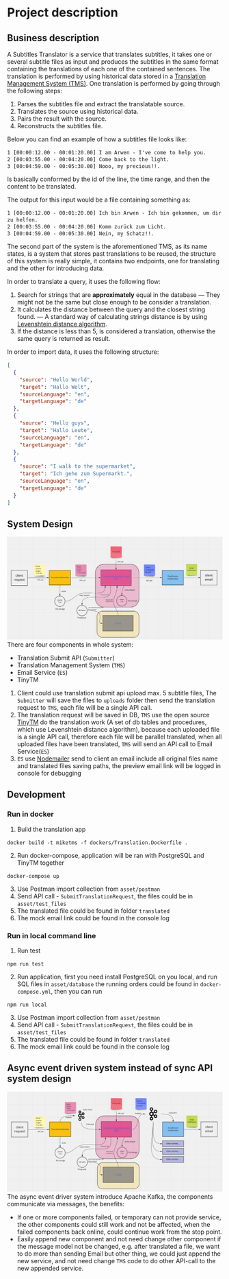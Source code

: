 # Project description


## Business description

A Subtitles Translator is a service that translates subtitles, it takes one or several subtitle files as input and produces the subtitles in the same format containing the translations of each one of the contained sentences. The translation is performed by using historical data stored in a [Translation Management System (TMS)](https://en.wikipedia.org/wiki/Translation_management_system). One translation is performed by going through the following steps:

1. Parses the subtitles file and extract the translatable source.
2. Translates the source using historical data.
3. Pairs the result with the source.
4. Reconstructs the subtitles file.

Below you can find an example of how a subtitles file looks like:

```
1 [00:00:12.00 - 00:01:20.00] I am Arwen - I've come to help you.
2 [00:03:55.00 - 00:04:20.00] Come back to the light.
3 [00:04:59.00 - 00:05:30.00] Nooo, my precious!!.
```

Is basically conformed by the id of the line, the time range, and then the content to be translated.

The output for this input would be a file containing something as:

```
1 [00:00:12.00 - 00:01:20.00] Ich bin Arwen - Ich bin gekommen, um dir zu helfen.
2 [00:03:55.00 - 00:04:20.00] Komm zurück zum Licht.
3 [00:04:59.00 - 00:05:30.00] Nein, my Schatz!!.
```

The second part of the system is the aforementioned TMS, as its name states, is a system that stores past translations to be reused, the structure of this system is really simple, it contains two endpoints, one for translating and the other for introducing data. 

In order to translate a query, it uses the following flow:

1. Search for strings that are **approximately** equal in the database — They might not be the same but close enough to be consider a translation.
2. It calculates the distance between the query and the closest string found. — A standard way of calculating strings distance is by using [Levenshtein distance algorithm](https://en.wikipedia.org/wiki/Levenshtein_distance).
3. If the distance is less than 5, is considered a translation, otherwise the same query is returned as result.

In order to import data, it uses the following structure:

```json
[
  {
    "source": "Hello World",
    "target": "Hallo Welt",
    "sourceLanguage": "en",
    "targetLanguage": "de"
  },
  {
    "source": "Hello guys",
    "target": "Hallo Leute", 
    "sourceLanguage": "en",
    "targetLanguage": "de"
  },
  {
    "source": "I walk to the supermarket",
    "target": "Ich gehe zum Supermarkt.",
    "sourceLanguage": "en",
    "targetLanguage": "de"
  }
]
```

## System Design
![System Design](asset/design/TMS_Design.png?raw=true "System Design")
There are four components in whole system:
- Translation Submit API (`Submitter`)
- Translation Management System (`TMS`)
- Email Service (`ES`)
- TinyTM

1. Client could use translation submit api upload max. 5 subtitle files, The `Submitter` will save the
files to `uploads` folder then send the translation request to `TMS`, each file will be a single API call.
2. The translation request will be saved in DB, `TMS` use the open source [TinyTM](http://tinytm.sourceforge.net/en/technology/protocol.html) 
do the translation work (A set of db tables and procedures, which use Levenshtein distance algorithm), because each 
uploaded file is a single API call, therefore each file will be parallel translated, when all uploaded files have been 
translated, `TMS` will send an API 
call to Email Service(`ES`)
3. `ES` use [Nodemailer](https://nodemailer.com/about/) send to client an email include all original files name and 
translated files saving paths, the preview email link will be logged in console for debugging   

## Development 
### Run in docker
1. Build the translation app
```shell
docker build -t miketms -f dockers/Translation.Dockerfile .
```
2. Run docker-compose, application will be ran with PostgreSQL and TinyTM together
```shell
docker-compose up
```
3. Use Postman import collection from `asset/postman`
4. Send API call - `SubmitTranslationRequest`, the files could be in `asset/test_files` 
5. The translated file could be found in folder `translated`
6. The mock email link could be found in the console log 
### Run in local command line
1. Run test
```shell
npm run test
```
2. Run application, first you need install PostgreSQL on you local, and run SQL files in `asset/database` the running 
   orders could be found in `docker-compose.yml`, then you can run 
```shell
npm run local
```
3. Use Postman import collection from `asset/postman`
4. Send API call - `SubmitTranslationRequest`, the files could be in `asset/test_files`
5. The translated file could be found in folder `translated`
6. The mock email link could be found in the console log

## Async event driven system instead of sync API system design
![System Design](asset/design/Async_Sytem_Design.png?raw=true "System Design")
The async event driver system introduce Apache Kafka, the components communicate via messages, the benefits:
- If one or more components failed, or temporary can not provide service, the other components could still work and not 
  be affected, when the failed components back online, could continue work from the stop point. 
- Easily append new component and not need change other component if the message model not be changed, e.g. after 
  translated a file, we want to do more than sending Email but other thing, we could just append the new service, 
  and not need change `TMS` code to do other API-call to the new appended service. 
